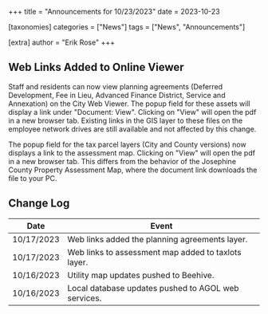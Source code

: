 +++
title = "Announcements for 10/23/2023"
date = 2023-10-23

[taxonomies]
categories = ["News"]
tags = ["News", "Announcements"]

[extra]
author = "Erik Rose"
+++

## Web Links Added to Online Viewer

Staff and residents can now view planning agreements (Deferred Development, Fee in Lieu, Advanced Finance District, Service and Annexation) on the City Web Viewer.  The popup field for these assets will display a link under "Document: View".  Clicking on "View" will open the pdf in a new browser tab.  Existing links in the GIS layer to these files on the employee network drives are still available and not affected by this change.

The popup field for the tax parcel layers (City and County versions) now displays a link to the assessment map. Clicking on "View" will open the pdf in a new browser tab.  This differs from the behavior of the Josephine County Property Assessment Map, where the document link downloads the file to your PC.

## Change Log

| Date | Event |
| --- | --- |
| 10/17/2023 | Web links added the planning agreements layer. |
| 10/17/2023 | Web links to assessment map added to taxlots layer. |
| 10/16/2023 | Utility map updates pushed to Beehive. |
| 10/16/2023 | Local database updates pushed to AGOL web services. |
